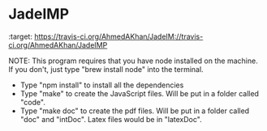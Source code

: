 # JadeIMP
:target: https://travis-ci.org/AhmedAKhan/JadeIM://travis-ci.org/AhmedAKhan/JadeIMP

NOTE: This program requires that you have node installed on the machine. If you don't, just type "brew install node" into the terminal.

- Type "npm install" to install all the dependencies
- Type "make" to create the JavaScript files. Will be put in a folder called "code".
- Type "make doc" to create the pdf files. Will be put in a folder called "doc" and "intDoc". Latex files would be in "latexDoc".
